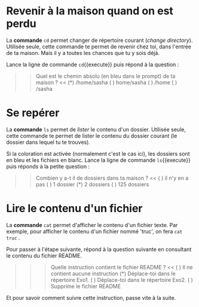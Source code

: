 
# Revenir à la maison quand on est perdu

La **commande** `cd` permet changer de répertoire courant (*change directory*).
Utilisée seule, cette commande te permet de revenir chez toi, dans l'entrée de ta maison. Mais il y a toutes les chances que tu y sois déjà.

Lance la ligne de commande `cd`{{execute}} puis répond à la question :

>> Quel est le chemin absolu (en bleu dans le prompt) de ta maison ? <<
(*) /home/sasha
( ) home/sasha
( ) /home
( ) /sasha


# Se repérer

La **commande** `ls` permet de *lister* le contenu d'un dossier.
Utilisée seule, cette commande te permet de lister le contenu du dossier courant (le dossier dans lequel tu te trouves).

Si la coloration est activée (normalement c'est le cas ici), les dossiers sont en bleu et les fichiers en blanc.
Lance la ligne de commande `ls`{{execute}} puis réponds à la petite question :

>> Combien y a-t il de dossiers dans ta maison ? <<
( ) il n'y en a pas
( ) 1 dossier
(*) 2 dossiers
( ) 125 dossiers

# Lire le contenu d'un fichier

La **commande** `cat` permet d'afficher le contenu d'un fichier texte. Par exemple, pour afficher le contenu d'un fichier nommé 'truc', on fera `cat truc` .

Pour passer à l'étape suivante, répond à la question suivante en consultant le contenu du fichier README.

>>> Quelle instruction contient le fichier README ? <<
( ) Il ne contient aucune instruction
(*) Déplace-toi dans le répertoire Exo1.
( ) Déplace-toi dans le répertoire Exo2.
( ) Supprime le fichier README

Et pour savoir comment suivre cette instruction, passe vite à la suite.


